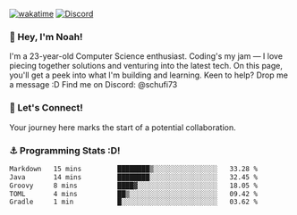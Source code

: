 [![wakatime](https://wakatime.com/badge/user/018b5c7c-fde2-4105-aa96-f5c758abb0a2.svg)](https://wakatime.com/@018b5c7c-fde2-4105-aa96-f5c758abb0a2)
[![Discord](https://img.shields.io/badge/Discord-5865F2?style=flat&logo=discord&logoColor=white)](https://discord.gg/eAW8AGXaGu)



### 👋 Hey, I'm Noah!
I'm a 23-year-old Computer Science enthusiast. Coding's my jam — I love piecing together solutions and venturing into the latest tech. On this page, you'll get a peek into what I'm building and learning. Keen to help? Drop me a message :D 
Find me on Discord: @schufi73

### 🤝 Let's Connect!
Your journey here marks the start of a potential collaboration.

### ⚓ Programming Stats :D!
<!--START_SECTION:waka-->

```txt
Markdown   15 mins         ████████▒░░░░░░░░░░░░░░░░   33.28 %
Java       14 mins         ████████░░░░░░░░░░░░░░░░░   32.45 %
Groovy     8 mins          ████▓░░░░░░░░░░░░░░░░░░░░   18.05 %
TOML       4 mins          ██▒░░░░░░░░░░░░░░░░░░░░░░   09.42 %
Gradle     1 min           █░░░░░░░░░░░░░░░░░░░░░░░░   03.62 %
```

<!--END_SECTION:waka-->

